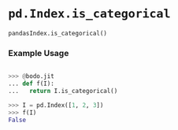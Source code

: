 # `pd.Index.is_categorical`

`pandasIndex.is_categorical()`

### Example Usage

```py

>>> @bodo.jit
... def f(I):
...   return I.is_categorical()

>>> I = pd.Index([1, 2, 3])
>>> f(I)
False
```
